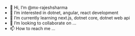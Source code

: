 - 👋 Hi, I’m @mx-rajeshsharma
- 👀 I’m interested in dotnet, angular, react development
- 🌱 I’m currently learning next.js, dotnet core, dotnet web api
- 💞️ I’m looking to collaborate on ...
- 📫 How to reach me ...

<!---
mx-rajeshsharma/mx-rajeshsharma is a ✨ special ✨ repository because its `README.md` (this file) appears on your GitHub profile.
You can click the Preview link to take a look at your changes.
--->
